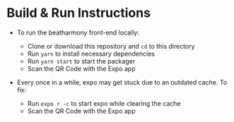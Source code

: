 # Build & Run Instructions

- To run the beatharmony front-end locally:
  - Clone or download this repository and `cd` to this directory
  - Run `yarn` to install necessary dependencies
  - Run `yarn start` to start the packager
  - Scan the QR Code with the Expo app

- Every once in a while, expo may get stuck due to an outdated cache. To fix:
  - Run `expo r -c` to start expo while clearing the cache
  - Scan the QR Code with the Expo app
